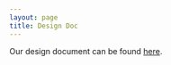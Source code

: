 ```yaml
---
layout: page
title: Design Doc
---
```


Our design document can be found [here](https://docs.google.com/document/d/1PUpSYYOP9sj48MYsL5gZB7ahbUi1xZC_t9b9M6dV6Ps/edit#).

